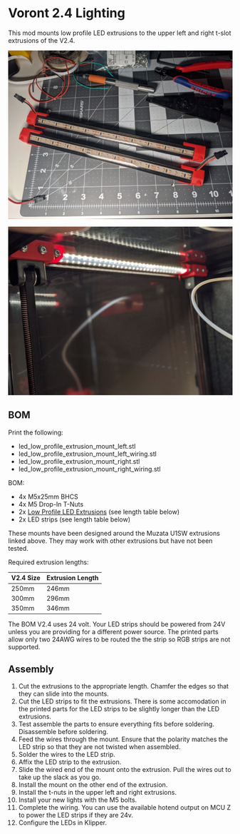 # Voront 2.4 Lighting

This mod mounts low profile LED extrusions to the upper left and right t-slot extrusions of the V2.4.

![led lights assembled](images/led_fixture_assembled.jpg)

![led lights installed](images/led_fixture_installed.jpg)

## BOM

Print the following:
- led_low_profile_extrusion_mount_left.stl
- led_low_profile_extrusion_mount_left_wiring.stl
- led_low_profile_extrusion_mount_right.stl
- led_low_profile_extrusion_mount_right_wiring.stl

BOM:
- 4x M5x25mm BHCS
- 4x M5 Drop-In T-Nuts
- 2x [Low Profile LED Extrusions] (see length table below)
- 2x LED strips (see length table below)

These mounts have been designed around the Muzata U1SW extrusions linked above. They may work with other extrusions but have not been tested.

Required extrusion lengths:

| V2.4 Size | Extrusion Length |
| --------- | ---------------- |
| 250mm     | 246mm            |
| 300mm     | 296mm            |
| 350mm     | 346mm            |

The BOM V2.4 uses 24 volt. Your LED strips should be powered from 24V unless you are providing for a different power source. The printed parts allow only two 24AWG wires to be routed the the strip so RGB strips are not supported. 

## Assembly

1. Cut the extrusions to the appropriate length. Chamfer the edges so that they can slide into the mounts.
1. Cut the LED strips to fit the extrusions. There is some accomodation in the printed parts for the LED strips to be slightly longer than the LED extrusions.
1. Test assemble the parts to ensure everything fits before soldering. Disassemble before soldering.
1. Feed the wires through the mount. Ensure that the polarity matches the LED strip so that they are not twisted when assembled.
1. Solder the wires to the LED strip.
1. Affix the LED strip to the extrusion.
1. Slide the wired end of the mount onto the extrusion. Pull the wires out to take up the slack as you go.
1. Install the mount on the other end of the extrusion.
1. Install the t-nuts in the upper left and right extrusions.
1. Install your new lights with the M5 bolts.
1. Complete the wiring. You can use the available hotend output on MCU Z to power the LED strips if they are 24v.
1. Configure the LEDs in Klipper.


[Low Profile LED Extrusions]: https://www.amazon.com/gp/product/B07KC8P2KD/ref=ppx_yo_dt_b_asin_title_o09_s00?ie=UTF8&psc=1
